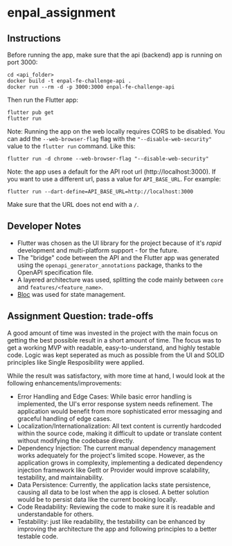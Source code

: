 # enpal_assignment

## Instructions

Before running the app, make sure that the api (backend) app is running on port 3000:

```
cd <api_folder>
docker build -t enpal-fe-challenge-api .
docker run --rm -d -p 3000:3000 enpal-fe-challenge-api
```

Then run the Flutter app:

```
flutter pub get
flutter run
```

Note: Running the app on the web locally requires CORS to be disabled. You can add the `--web-browser-flag` flag with the `"--disable-web-security"` value to the `flutter run` command. Like this:

```
flutter run -d chrome --web-browser-flag "--disable-web-security"
```

Note: the app uses a default for the API root url (http://localhost:3000). If you want to use a different url, pass a value for `API_BASE_URL`. For example:

```
flutter run --dart-define=API_BASE_URL=http://localhost:3000
```

Make sure that the URL does not end with a `/`.

## Developer Notes

- Flutter was chosen as the UI library for the project because of it's _rapid_ development and multi-platform support - for the future.
- The "bridge" code between the API and the Flutter app was generated using the `openapi_generator_annotations` package, thanks to the OpenAPI specification file.
- A layered architecture was used, splitting the code mainly between `core` and `features/<feature_name>`.
- [Bloc](https://pub.dev/packages/flutter_bloc) was used for state management.

## Assignment Question: trade-offs

A good amount of time was invested in the project with the main focus on getting the best possible result in a short amount of time. The focus was to get a working MVP with readable, easy-to-understand, and highly testable code. Logic was kept seperated as much as possible from the UI and SOLID principles like Single Resposibility were applied.

While the result was satisfactory, with more time at hand, I would look at the following enhancements/improvements:

- Error Handling and Edge Cases: While basic error handling is implemented, the UI's error response system needs refinement. The application would benefit from more sophisticated error messaging and graceful handling of edge cases.
- Localization/Internationalization: All text content is currently hardcoded within the source code, making it difficult to update or translate content without modifying the codebase directly.
- Dependency Injection: The current manual dependency management works adequately for the project's limited scope. However, as the application grows in complexity, implementing a dedicated dependency injection framework like GetIt or Provider would improve scalability, testability, and maintainability.
- Data Persistence: Currently, the application lacks state persistence, causing all data to be lost when the app is closed. A better solution would be to persist data like the current booking locally.
- Code Readability: Reviewing the code to make sure it is readable and understandable for others.
- Testability: just like readability, the testability can be enhanced by improving the architecture the app and following principles to a better testable code.
